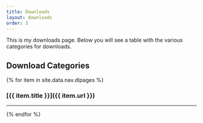 ```yaml
---
title: Downloads
layout: downloads
order: 3
---
```

This is my downloads page. Below you will see a table with the various categories for downloads.

## Download Categories

{% for item in site.data.nav.dlpages %}

### [{{ item.title }}]({{ item.url }})

****************
{% endfor %}
